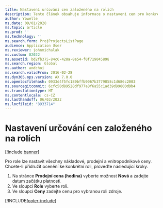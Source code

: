 ```yaml
---
title: Nastavení určování cen založeného na rolích
description: Tento článek obsahuje informace o nastavení cen pro konkrétní role.
author: Yowelle
ms.date: 09/01/2020
ms.topic: article
ms.prod: ''
ms.technology: ''
ms.search.form: ProjProjectsListPage
audience: Application User
ms.reviewer: johnmichalak
ms.custom: 82022
ms.assetid: bd2fb375-84c6-428a-8e54-f0f719045898
ms.search.region: Global
ms.author: andchoi
ms.search.validFrom: 2016-02-28
ms.dyn365.ops.version: AX 7.0.0
ms.openlocfilehash: 0933d4f5fc189bffb9067b3779058c1d686c2003
ms.sourcegitcommit: 6cfc50d89528df977a8f6a55c1ad39d99800d9b4
ms.translationtype: HT
ms.contentlocale: cs-CZ
ms.lasthandoff: 06/03/2022
ms.locfileid: "8933714"
---
```

# <a name="set-up-role-based-pricing"></a>Nastavení určování cen založeného na rolích

[!include [banner](../includes/banner.md)]

Pro role lze nastavit všechny nákladové, prodejní a vnitropodnikové ceny. Chcete-li přidružit ocenění ke konkrétní roli, proveďte následující kroky.

1. Na stránce **Prodejní cena (hodina)** vyberte možnost **Nová** a zadejte datum začátku platnosti.
2. Ve sloupci **Role** vyberte roli.
3. Ve sloupci **Ceny** zadejte cenu pro vybranou roli zdroje.


[!INCLUDE[footer-include](../includes/footer-banner.md)]